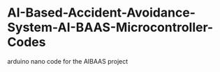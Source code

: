 # AI-Based-Accident-Avoidance-System-AI-BAAS-Microcontroller-Codes
arduino nano code for the AIBAAS project

